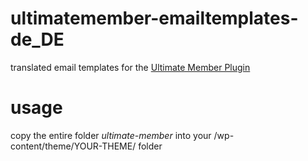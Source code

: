 # ultimatemember-emailtemplates-de_DE
translated email templates for the [Ultimate Member Plugin](https://wordpress.org/plugins/ultimate-member/)


# usage

copy the entire folder *ultimate-member* into your /wp-content/theme/YOUR-THEME/ folder